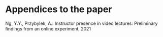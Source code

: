 # Appendices to the paper
Ng, Y.Y., Przybylek, A.: Instructor presence in video lectures: Preliminary findings from an online experiment, 2021
